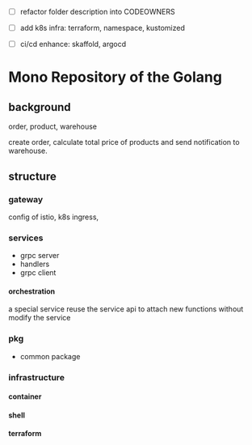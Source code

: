- [ ] refactor folder description into CODEOWNERS
- [ ] add k8s infra: terraform, namespace, kustomized
- [ ] ci/cd enhance: skaffold, argocd


# Mono Repository of the Golang

## background

order, product, warehouse

create order, calculate total price of products and send notification to warehouse.

## structure

### gateway

config of istio, k8s ingress,

### services

- grpc server
- handlers
- grpc client

#### orchestration

a special service reuse the service api to attach new functions without modify the service

### pkg

- common package

### infrastructure

#### container

#### shell

#### terraform
